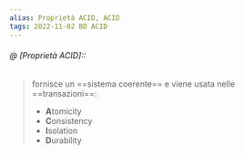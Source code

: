 ```yaml
---
alias: Proprietà ACID, ACID
tags: 2022-11-02 BD ACID
---
```


###### @ [Proprietà ACID]::
> fornisce un ==sistema coerente== e viene usata nelle ==transazioni==:
> - **A**tomicity
> - **C**onsistency
> - **I**solation
> - **D**urability
<!--ID: 1670236970992-->
